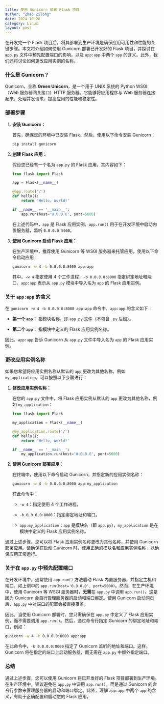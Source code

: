 ```yaml
---
title: 使用 Gunicorn 部署 Flask 项目
author: "Zhao Zilong"
date: 2024-10-28
category: Linux
layout: post
---
```


在开发完一个 Flask 项目后，将其部署到生产环境是确保应用可用性和性能的关键步骤。本文将介绍如何使用 Gunicorn 部署已开发好的 Flask 项目，并探讨在 `app.py` 文件中预先配置端口的影响，以及 `app:app` 中两个 `app` 的含义。此外，我们还将讨论如何更改应用实例的名称。

### 什么是 Gunicorn？

Gunicorn，全称 **Green Unicorn**，是一个用于 UNIX 系统的 Python WSGI（Web 服务器网关接口）HTTP 服务器。它能够将应用程序与 Web 服务器连接起来，处理并发请求，提高应用的性能和稳定性。

### 部署步骤

1. **安装 Gunicorn：**

   首先，确保您的环境中已安装 Flask。然后，使用以下命令安装 Gunicorn：

   ```bash
   pip install gunicorn
   ```

2. **创建 Flask 应用：**

   假设您已经有一个名为 `app.py` 的 Flask 应用，其内容如下：

   ```python
   from flask import Flask

   app = Flask(__name__)

   @app.route('/')
   def hello():
       return 'Hello, World!'

   if __name__ == '__main__':
       app.run(host='0.0.0.0', port=5000)
   ```

   在上述代码中，`app` 是 Flask 应用实例，`app.run()` 用于在开发环境中启动内置服务器，监听 `0.0.0.0:5000`。

3. **使用 Gunicorn 启动 Flask 应用：**

   在生产环境中，推荐使用 Gunicorn 等 WSGI 服务器来托管应用。使用以下命令启动应用：

   ```bash
   gunicorn -w 4 -b 0.0.0.0:8000 app:app
   ```

   其中，`-w 4` 指定使用 4 个工作进程，`-b 0.0.0.0:8000` 指定绑定地址和端口，`app:app` 表示从 `app.py` 模块中导入名为 `app` 的 Flask 应用实例。

### 关于 `app:app` 的含义

在 `gunicorn -w 4 -b 0.0.0.0:8000 app:app` 命令中，`app:app` 的含义如下：

- **第一个 `app`：** 指模块名称，即 `app.py` 文件（不包含 `.py` 后缀）。

- **第二个 `app`：** 指模块中定义的 Flask 应用实例名称。

因此，`app:app` 告诉 Gunicorn 从 `app.py` 文件中导入名为 `app` 的 Flask 应用实例。

### 更改应用实例名称

如果您希望将应用实例名称从默认的 `app` 更改为其他名称，例如 `my_application`，可以按照以下步骤进行：

1. **修改应用实例名称：**

   在您的 `app.py` 文件中，将 Flask 应用实例从默认的 `app` 更改为其他名称，例如 `my_application`：

   ```python
   from flask import Flask

   my_application = Flask(__name__)

   @my_application.route('/')
   def hello():
       return 'Hello, World!'

   if __name__ == '__main__':
       my_application.run(host='0.0.0.0', port=5000)
   ```

2. **使用 Gunicorn 部署应用：**

   在终端中，使用以下命令启动 Gunicorn，并指定新的应用实例名称：

   ```bash
   gunicorn -w 4 -b 0.0.0.0:8000 app:my_application
   ```

   在此命令中：

   - `-w 4`：指定使用 4 个工作进程。

   - `-b 0.0.0.0:8000`：指定绑定地址和端口。

   - `app:my_application`：`app` 是模块名（即 `app.py`），`my_application` 是在模块中定义的 Flask 应用实例名称。

通过上述步骤，您可以将 Flask 应用实例名称更改为其他名称，并使用 Gunicorn 部署应用。请确保在启动 Gunicorn 时，使用正确的模块名和应用实例名称，以确保应用正常运行。

### 关于在 `app.py` 中预先配置端口

在开发环境中，通常使用 `app.run()` 方法启动 Flask 内置服务器，并指定主机和端口，如上例中的 `app.run(host='0.0.0.0', port=5000)`。然而，在生产环境中，使用 Gunicorn 等 WSGI 服务器时，**无需**在 `app.py` 中调用 `app.run()`。这是因为 Gunicorn 会自行管理服务器的启动和端口绑定。使用 Gunicorn 启动网页后，`app.py` 中对端口的配置会被直接覆盖。

因此，当使用 Gunicorn 部署时，您只需确保在 `app.py` 中定义了 Flask 应用实例，而不需要调用 `app.run()`。然后，通过命令行指定 Gunicorn 的绑定地址和端口，例如：

```bash
gunicorn -w 4 -b 0.0.0.0:8000 app:app
```

在此命令中，`-b 0.0.0.0:8000` 指定了 Gunicorn 监听的地址和端口。这样，Gunicorn 将在指定的端口上启动服务器，而无需在 `app.py` 中额外指定端口。

### 总结

通过上述步骤，您可以使用 Gunicorn 将已开发好的 Flask 项目部署到生产环境。在生产环境中，建议避免在 `app.py` 中调用 `app.run()`，而是通过 Gunicorn 的命令行参数来管理服务器的启动和端口绑定。此外，理解 `app:app` 中两个 `app` 的含义，有助于正确配置和启动您的 Flask 应用。
